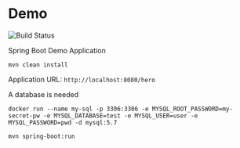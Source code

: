 # Demo

![Build Status](https://github.com/sparsick/testcontainers-spring-boot/workflows/MavenBuild/badge.svg)

Spring Boot Demo Application

```
mvn clean install
```

Application URL: `http://localhost:8080/hero`

A database is needed

```
docker run --name my-sql -p 3306:3306 -e MYSQL_ROOT_PASSWORD=my-secret-pw -e MYSQL_DATABASE=test -e MYSQL_USER=user -e MYSQL_PASSWORD=pwd -d mysql:5.7
```

```
mvn spring-boot:run
```
